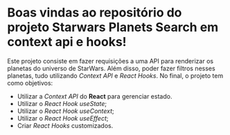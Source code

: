 # Boas vindas ao repositório do projeto Starwars Planets Search em context api e hooks!

Este projeto consiste em fazer requisições a uma API para renderizar os planetas do universo de StarWars. Além disso, poder fazer filtros nesses planetas, tudo utilizando _Context API_ e _React Hooks_. No final, o projeto tem como objetivos:

* Utilizar a _Context API_ do **React** para gerenciar estado.
* Utilizar o _React Hook useState_;
* Utilizar o _React Hook useContext_;
* Utilizar o _React Hook useEffect_;
* Criar _React Hooks_ customizados.
